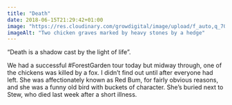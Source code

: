 ```yaml
---
title: "Death"
date: 2018-06-15T21:29:42+01:00
image: "https://res.cloudinary.com/growdigital/image/upload/f_auto,q_70,w_736/v1544219960/graves-28947837808.jpg"
imageAlt: "Two chicken graves marked by heavy stones by a hedge"
---
```


“Death is a shadow cast by the light of life”.

We had a successful #ForestGarden tour today but midway through, one of the chickens was killed by a fox. I didn’t find out until after everyone had left. She was affectionately known as Red Bum, for fairly obvious reasons, and she was a funny old bird with buckets of character. She’s buried next to Stew, who died last week after a short illness.

